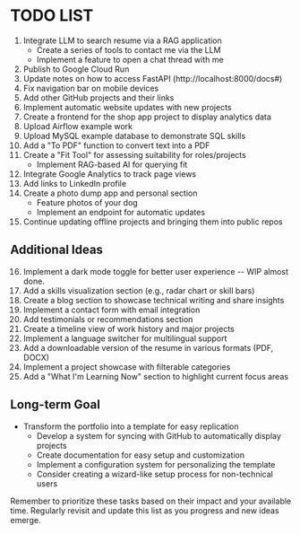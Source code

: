 # TODO LIST

1. Integrate LLM to search resume via a RAG application
   - Create a series of tools to contact me via the LLM
   - Implement a feature to open a chat thread with me
2. Publish to Google Cloud Run
3. Update notes on how to access FastAPI (http://localhost:8000/docs#)
4. Fix navigation bar on mobile devices
5. Add other GitHub projects and their links
6. Implement automatic website updates with new projects
7. Create a frontend for the shop app project to display analytics data
8. Upload Airflow example work
9. Upload MySQL example database to demonstrate SQL skills
10. Add a "To PDF" function to convert text into a PDF
11. Create a "Fit Tool" for assessing suitability for roles/projects
    - Implement RAG-based AI for querying fit
12. Integrate Google Analytics to track page views
13. Add links to LinkedIn profile
14. Create a photo dump app and personal section
    - Feature photos of your dog
    - Implement an endpoint for automatic updates
15. Continue updating offline projects and bringing them into public repos

## Additional Ideas

16. Implement a dark mode toggle for better user experience -- WIP almost done.
17. Add a skills visualization section (e.g., radar chart or skill bars)
18. Create a blog section to showcase technical writing and share insights
19. Implement a contact form with email integration
20. Add testimonials or recommendations section
21. Create a timeline view of work history and major projects
22. Implement a language switcher for multilingual support
23. Add a downloadable version of the resume in various formats (PDF, DOCX)
24. Implement a project showcase with filterable categories
25. Add a "What I'm Learning Now" section to highlight current focus areas

## Long-term Goal

- Transform the portfolio into a template for easy replication
  - Develop a system for syncing with GitHub to automatically display projects
  - Create documentation for easy setup and customization
  - Implement a configuration system for personalizing the template
  - Consider creating a wizard-like setup process for non-technical users

Remember to prioritize these tasks based on their impact and your available time. Regularly revisit and update this list as you progress and new ideas emerge.
